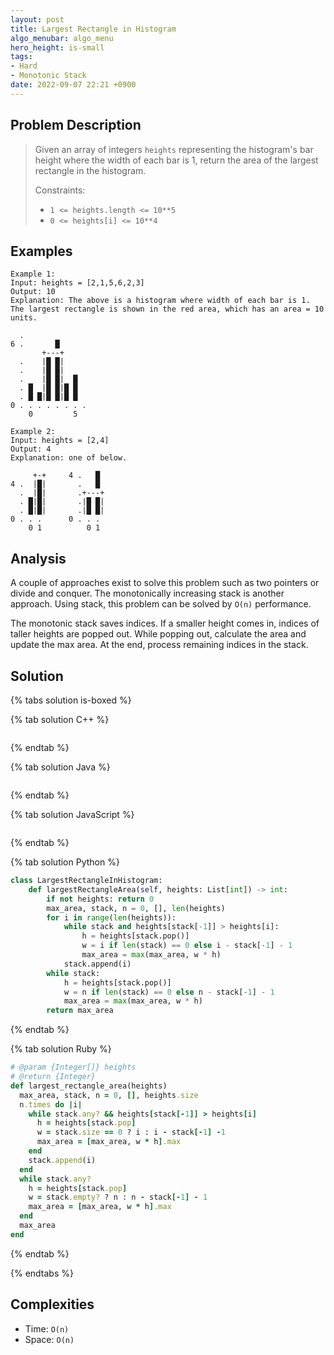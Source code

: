 ```yaml
---
layout: post
title: Largest Rectangle in Histogram
algo_menubar: algo_menu
hero_height: is-small
tags:
- Hard
- Monotonic Stack
date: 2022-09-07 22:21 +0900
---
```


## Problem Description
> Given an array of integers `heights` representing the histogram's bar height
> where the width of each bar is 1, return the area of the largest rectangle in the histogram.
>
> Constraints:
> - `1 <= heights.length <= 10**5`
> - `0 <= heights[i] <= 10**4`


## Examples
```
Example 1:
Input: heights = [2,1,5,6,2,3]
Output: 10
Explanation: The above is a histogram where width of each bar is 1.
The largest rectangle is shown in the red area, which has an area = 10 units.

  .
6 .       █
       +---+
  .    |█ █|
  .    |█ █|
  .    |█ █|  █
  . █  |█ █|█ █
  . █ █|█ █|█ █
0 . . . . . . . .
    0         5
```

```
Example 2:
Input: heights = [2,4]
Output: 4
Explanation: one of below.

     +-+     4 .   █
4 .  |█|       .   █
  .  |█|       .+---+
  . █|█|       .|█ █|
  . █|█|       .|█ █|
0 . . .      0 . . . 
    0 1          0 1
```

## Analysis

A couple of approaches exist to solve this problem such as two pointers or divide and conquer.
The monotonically increasing stack is another approach.
Using stack, this problem can be solved by `O(n)` performance.

The monotonic stack saves indices.
If a smaller height comes in, indices of taller heights are popped out.
While popping out, calculate the area and update the max area.
At the end, process remaining indices in the stack.

## Solution

{% tabs solution is-boxed %}

{% tab solution C++ %}
```cpp

```
{% endtab %}

{% tab solution Java %}
```java

```
{% endtab %}

{% tab solution JavaScript %}
```js

```
{% endtab %}

{% tab solution Python %}
```python
class LargestRectangleInHistogram:
    def largestRectangleArea(self, heights: List[int]) -> int:
        if not heights: return 0
        max_area, stack, n = 0, [], len(heights)
        for i in range(len(heights)):
            while stack and heights[stack[-1]] > heights[i]:
                h = heights[stack.pop()]
                w = i if len(stack) == 0 else i - stack[-1] - 1
                max_area = max(max_area, w * h)
            stack.append(i)
        while stack:
            h = heights[stack.pop()]
            w = n if len(stack) == 0 else n - stack[-1] - 1
            max_area = max(max_area, w * h)
        return max_area
```
{% endtab %}

{% tab solution Ruby %}
```ruby
# @param {Integer[]} heights
# @return {Integer}
def largest_rectangle_area(heights)
  max_area, stack, n = 0, [], heights.size
  n.times do |i|
    while stack.any? && heights[stack[-1]] > heights[i]
      h = heights[stack.pop]
      w = stack.size == 0 ? i : i - stack[-1] -1
      max_area = [max_area, w * h].max
    end
    stack.append(i)
  end
  while stack.any?
    h = heights[stack.pop]
    w = stack.empty? ? n : n - stack[-1] - 1
    max_area = [max_area, w * h].max
  end
  max_area
end
```
{% endtab %}

{% endtabs %}


## Complexities
- Time: `O(n)`
- Space: `O(n)`
